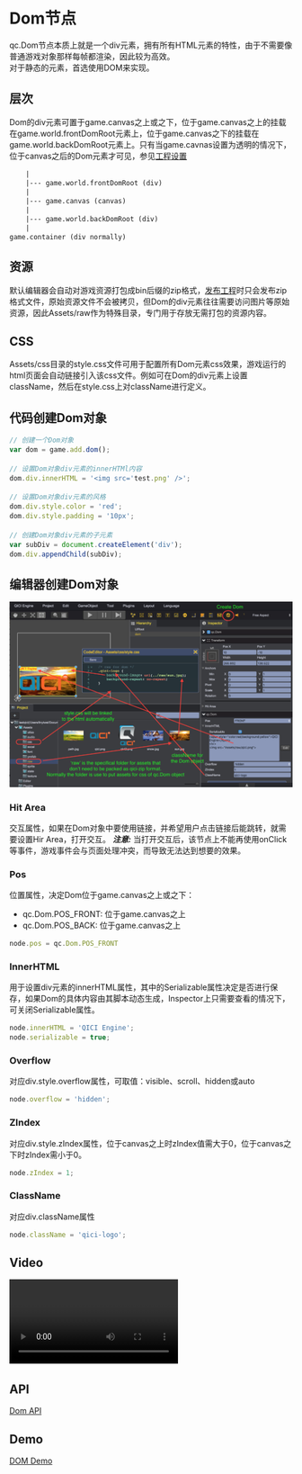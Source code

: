 # Dom节点
qc.Dom节点本质上就是一个div元素，拥有所有HTML元素的特性，由于不需要像普通游戏对象那样每帧都渲染，因此较为高效。  
对于静态的元素，首选使用DOM来实现。	

## 层次
Dom的div元素可置于game.canvas之上或之下，位于game.canvas之上的挂载在game.world.frontDomRoot元素上，位于game.canvas之下的挂载在game.world.backDomRoot元素上。只有当game.cavnas设置为透明的情况下，位于canvas之后的Dom元素才可见，参见[工程设置](../Settings/index.html)
````
	|
	|--- game.world.frontDomRoot (div)
	|
	|--- game.canvas (canvas)
	|
	|--- game.world.backDomRoot (div)
	|
game.container (div normally)
````

## 资源
默认编辑器会自动对游戏资源打包成bin后缀的zip格式，[发布工程](../Publish/index.html)时只会发布zip格式文件，原始资源文件不会被拷贝，但Dom的div元素往往需要访问图片等原始资源，因此Assets/raw作为特殊目录，专门用于存放无需打包的资源内容。

## CSS
Assets/css目录的style.css文件可用于配置所有Dom元素css效果，游戏运行的html页面会自动链接引入该css文件。例如可在Dom的div元素上设置className，然后在style.css上对className进行定义。

## 代码创建Dom对象
````javascript
// 创建一个Dom对象
var dom = game.add.dom();

// 设置Dom对象div元素的innerHTMl内容
dom.div.innerHTML = '<img src='test.png' />';

// 设置Dom对象div元素的风格
dom.div.style.color = 'red';
dom.div.style.padding = '10px';

// 创建Dom对象div元素的子元素
var subDiv = document.createElement('div');
dom.div.appendChild(subDiv);
````

## 编辑器创建Dom对象
![Dom](images/dom.png)

### Hit Area
交互属性，如果在Dom对象中要使用链接，并希望用户点击链接后能跳转，就需要设置Hir Area，打开交互。
*__注意:__* 当打开交互后，该节点上不能再使用onClick等事件，游戏事件会与页面处理冲突，而导致无法达到想要的效果。

### Pos
位置属性，决定Dom位于game.canvas之上或之下：
* qc.Dom.POS_FRONT: 位于game.canvas之上
* qc.Dom.POS_BACK: 位于game.canvas之上

````javascript
node.pos = qc.Dom.POS_FRONT
````

### InnerHTML
用于设置div元素的innerHTML属性，其中的Serializable属性决定是否进行保存，如果Dom的具体内容由其脚本动态生成，Inspector上只需要查看的情况下，可关闭Serializable属性。
````javascript
node.innerHTML = 'QICI Engine';
node.serializable = true;
````

### Overflow
对应div.style.overflow属性，可取值：visible、scroll、hidden或auto
````javascript
node.overflow = 'hidden';
````

### ZIndex
对应div.style.zIndex属性，位于canvas之上时zIndex值需大于0，位于canvas之下时zIndex需小于0。
````javascript
node.zIndex = 1;
````

### ClassName
对应div.className属性
````javascript
node.className = 'qici-logo';
````

## Video
<video controls="controls" src="../video/oper_dom.mp4"></video>  

## API
[Dom API](http://docs.zuoyouxi.com/api/gameobject/CDom.html)

## Demo
[DOM Demo](http://engine.zuoyouxi.com/demo/index.html#anchor_Dom)
